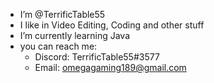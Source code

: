 - I’m @TerrificTable55
- I like in Video Editing, Coding and other stuff
- I’m currently learning Java
- you can reach me:
  - Discord: TerrificTable55#3577
  - Email: omegagaming189@gmail.com

<!---
TerrificTable/TerrificTable is a ✨ special ✨ repository because its `README.md` (this file) appears on your GitHub profile.
You can click the Preview link to take a look at your changes.
--->

